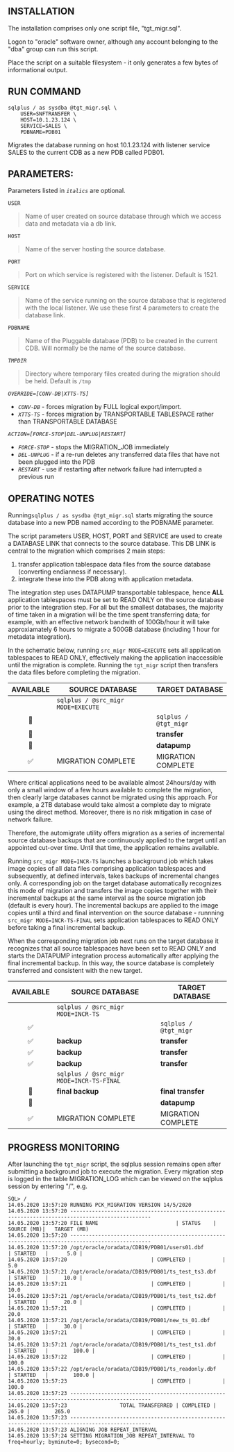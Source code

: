 INSTALLATION
------------
The installation comprises only one script file, "tgt_migr.sql". 

Logon to "oracle" software owner, although any account belonging to the "dba" group can run this script.

Place the script on a suitable filesystem - it only generates a few bytes of informational output.


RUN COMMAND                         
-----------
              
```
sqlplus / as sysdba @tgt_migr.sql \
    USER=SNFTRANSFER \
    HOST=10.1.23.124 \
    SERVICE=SALES \
    PDBNAME=PDB01 
```

Migrates the database running on host 10.1.23.124 with listener service SALES to the current CDB as a new PDB called PDB01.

                         
PARAMETERS:
-----------   
Parameters listed in *`italics`* are optional.

`USER`   
>Name of user created on source database through which we access data and metadata via a db link.

`HOST`
>Name of the server hosting the source database.

`PORT`
>Port on which service is registered with the listener. Default is 1521.

`SERVICE`
>Name of the service running on the source database that is registered with the local listener. We use these first 4 parameters to create the database link.

`PDBNAME`
>Name of the Pluggable database (PDB) to be created in the current CDB. Will normally be the name of the source database.
  
*`TMPDIR`*
>Directory where temporary files created during the migration should be held. Default is `/tmp`

*`OVERRIDE=[CONV-DB|XTTS-TS]`*
- *`CONV-DB`* - forces migration by FULL logical export/import. 
- *`XTTS-TS`* - forces migration by TRANSPORTABLE TABLESPACE rather than TRANSPORTABLE DATABASE

*`ACTION=[FORCE-STOP|DEL-UNPLUG|RESTART]`*
- *`FORCE-STOP`*  - stops the MIGRATION_JOB immediately
- *`DEL-UNPLUG`* - if a re-run deletes any transferred data files that have not been plugged into the PDB
- *`RESTART`* - use if restarting after network failure had interrupted a previous run


OPERATING NOTES
---------------
Running`sqlplus / as sysdba @tgt_migr.sql` starts migrating the source database into a new PDB named according to the PDBNAME parameter.

The script parameters USER, HOST, PORT and SERVICE are used to create a DATABASE LINK that connects to the source database. This DB LINK is central to the migration which comprises 2 main steps:

1) transfer application tablespace data files from the source database (converting endianness if necessary).
2) integrate these into the PDB along with application metadata.

The integration step uses DATAPUMP transportable tablespace, hence **ALL** application tablespaces must be set to READ ONLY on the source database prior to the integration step. For all but the smallest databases, the majority of time taken in a migration will be the time spent transferring data; for example, with an effective network bandwith of 100Gb/hour it will take approxiamately 6 hours to migrate a 500GB database (including 1 hour for metadata integration). 

In the schematic below, running `src_migr MODE=EXECUTE` sets all application tablespaces to READ ONLY, effectively making the application inaccessible until the migration is complete. Running the `tgt_migr` script then transfers the data files before completing the migration. 

|AVAILABLE|SOURCE DATABASE|TARGET DATABASE|
|:---:|--|--|
||`sqlplus / @src_migr MODE=EXECUTE`||
|:stop_sign:||`sqlplus / @tgt_migr`|
|:stop_sign:|| **transfer**|
|:stop_sign:|| **datapump**|
|:white_check_mark:|MIGRATION COMPLETE|MIGRATION COMPLETE|


Where critical applications need to be available almost 24hours/day with only a small window of a few hours available to complete the migration, then clearly large databases cannot be migrated using this approach. For example, a 2TB database would take almost a complete day to migrate using the direct method. Moreover, there is no risk mitigation in case of network failure. 

Therefore, the automigrate utility offers migration as a series of incremental source database backups that are continuously applied to the target until an appointed cut-over time. Until that time, the application remains available. 

Running `src_migr MODE=INCR-TS` launches a background job which takes image copies of all data files comprising application tablespaces and subsequently, at defined intervals, takes backups of incremental changes only. A corresponding job on the target database automatically recognizes this mode of migration and transfers the image copies together with their incremental backups at the same interval as the source migration job (default is every hour). The incremental backups are applied to the image copies until a third and final intervention on the source database - runnning `src_migr MODE=INCR-TS-FINAL` sets application tablespaces to READ ONLY before taking a final incremental backup.

When the corresponding migration job next runs on the target database it recognizes that all source tablespaces have been set to READ ONLY and starts the DATAPUMP integration process automatically after applying the final incremental backup. In this way, the source database is completely transferred and consistent with the new target.


|AVAILABLE|SOURCE DATABASE|TARGET DATABASE|
|:---:|--|--|
||`sqlplus / @src_migr MODE=INCR-TS`||
|:white_check_mark:||`sqlplus / @tgt_migr`|
|:white_check_mark:|**backup**|**transfer**|
|:white_check_mark:|**backup**|**transfer**|
|:white_check_mark:|**backup**|**transfer**|
||`sqlplus / @src_migr MODE=INCR-TS-FINAL`||
|:stop_sign:|**final backup**| **final transfer**|
|:stop_sign:|| **datapump**|
|:white_check_mark:|MIGRATION COMPLETE|MIGRATION COMPLETE|


PROGRESS MONITORING
-------------------
After launching the `tgt_migr` script, the sqlplus session remains open after submitting a background job to execute the migration. Every migration step is logged in the table MIGRATION_LOG which can be viewed on the sqlplus session by entering "/", e.g.

```
SQL> /
14.05.2020 13:57:20 RUNNING PCK_MIGRATION VERSION 14/5/2020
14.05.2020 13:57:20 ------------------------------------------------------------------------------------------------
14.05.2020 13:57:20 FILE NAME						  | STATUS    |   SOURCE (MB)|	 TARGET (MB)
14.05.2020 13:57:20 ------------------------------------------------------------------------------------------------
14.05.2020 13:57:20 /opt/oracle/oradata/CDB19/PDB01/users01.dbf 	  | STARTED   | 	 5.0 |
14.05.2020 13:57:20							  | COMPLETED | 	     |		5.0
14.05.2020 13:57:21 /opt/oracle/oradata/CDB19/PDB01/ts_test_ts3.dbf	  | STARTED   | 	10.0 |
14.05.2020 13:57:21							  | COMPLETED | 	     |	       10.0
14.05.2020 13:57:21 /opt/oracle/oradata/CDB19/PDB01/ts_test_ts2.dbf	  | STARTED   | 	20.0 |
14.05.2020 13:57:21							  | COMPLETED | 	     |	       20.0
14.05.2020 13:57:21 /opt/oracle/oradata/CDB19/PDB01/new_ts_01.dbf	  | STARTED   | 	30.0 |
14.05.2020 13:57:21							  | COMPLETED | 	     |	       30.0
14.05.2020 13:57:21 /opt/oracle/oradata/CDB19/PDB01/ts_test_ts1.dbf	  | STARTED   |        100.0 |
14.05.2020 13:57:22							  | COMPLETED | 	     |	      100.0
14.05.2020 13:57:22 /opt/oracle/oradata/CDB19/PDB01/ts_readonly.dbf	  | STARTED   |        100.0 |
14.05.2020 13:57:23							  | COMPLETED | 	     |	      100.0
14.05.2020 13:57:23 ------------------------------------------------------------------------------------------------
14.05.2020 13:57:23					TOTAL TRANSFERRED | COMPLETED |        265.0 |	      265.0
14.05.2020 13:57:23 ------------------------------------------------------------------------------------------------
14.05.2020 13:57:23 ALIGNING JOB REPEAT_INTERVAL
14.05.2020 13:57:24 SETTING MIGRATION_JOB REPEAT_INTERVAL TO freq=hourly; byminute=0; bysecond=0;
```
